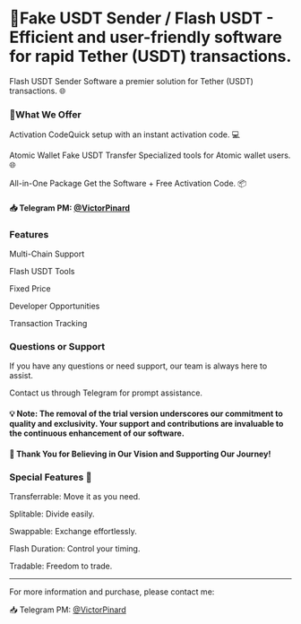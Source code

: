# 🔐Fake USDT Sender / Flash USDT - Efficient and user-friendly software for rapid Tether (USDT) transactions.
Flash USDT Sender Software a premier solution for Tether (USDT) transactions. 🌐
### 🌟What We Offer 
Activation CodeQuick setup with an instant activation code. 💻

Atomic Wallet Fake USDT Transfer Specialized tools for Atomic wallet users. 🌐

All-in-One Package Get the Software + Free Activation Code. 📦

#### 📥 Telegram PM: [@VictorPinard](https://t.me/VictorPinard)

### Features

Multi-Chain Support

Flash USDT Tools

Fixed Price

Developer Opportunities

Transaction Tracking

### Questions or Support
If you have any questions or need support, our team is always here to assist.

Contact us through Telegram for prompt assistance.

#### 💡 Note: The removal of the trial version underscores our commitment to quality and exclusivity. Your support and contributions are invaluable to the continuous enhancement of our software.
#### 🙏 Thank You for Believing in Our Vision and Supporting Our Journey!

### Special Features 💎

Transferrable: Move it as you need.

Splitable: Divide easily.

Swappable: Exchange effortlessly.

Flash Duration: Control your timing.

Tradable: Freedom to trade.

---
For more information and purchase, please contact me:

📥 Telegram PM: [@VictorPinard](https://t.me/VictorPinard)

